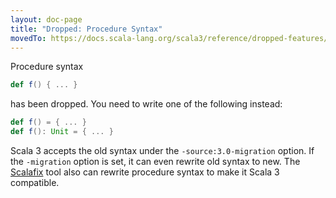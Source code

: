 ```yaml
---
layout: doc-page
title: "Dropped: Procedure Syntax"
movedTo: https://docs.scala-lang.org/scala3/reference/dropped-features/procedure-syntax.html
---
```


Procedure syntax
```scala
def f() { ... }
```
has been dropped. You need to write one of the following instead:
```scala
def f() = { ... }
def f(): Unit = { ... }
```
Scala 3 accepts the old syntax under the `-source:3.0-migration` option.
If the `-migration` option is set, it can even rewrite old syntax to new.
The [Scalafix](https://scalacenter.github.io/scalafix/) tool also
can rewrite procedure syntax to make it Scala 3 compatible.
